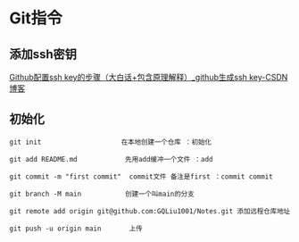 # Git指令

## 添加ssh密钥

[Github配置ssh key的步骤（大白话+包含原理解释）_github生成ssh key-CSDN博客](https://blog.csdn.net/weixin_42310154/article/details/118340458)



## 初始化

````git
git init 					在本地创建一个仓库 ：初始化

git add README.md		 	 先用add缓冲一个文件 ：add	

git commit -m "first commit"  commit文件 备注是first ：commit commit

git branch -M main			 创建一个叫main的分支

git remote add origin git@github.com:GQLiu1001/Notes.git 添加远程仓库地址

git push -u origin main		  上传
````

